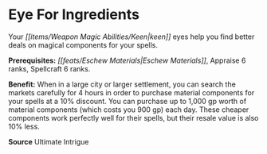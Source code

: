 ﻿---
cssclass: [feats]

---
# Eye For Ingredients

Your _[[items/Weapon Magic Abilities/Keen|keen]]_ eyes help you find better deals on magical components for your spells.

**Prerequisites:** _[[feats/Eschew Materials|Eschew Materials]]_, Appraise 6 ranks, Spellcraft 6 ranks.

**Benefit:** When in a large city or larger settlement, you can search the markets carefully for 4 hours in order to purchase material components for your spells at a 10% discount. You can purchase up to 1,000 gp worth of material components (which costs you 900 gp) each day. These cheaper components work perfectly well for their spells, but their resale value is also 10% less.

**Source** Ultimate Intrigue